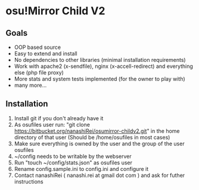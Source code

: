osu!Mirror Child V2
===================

Goals
-----

* OOP based source
* Easy to extend and install
* No dependencies to other libraries (minimal installation requirements)
* Work with apache2 (x-sendfile), nginx (x-accell-redirect) and everything else (php file proxy)
* More stats and system tests implemented (for the owner to play with)
* many more...


Installation
------------

1. Install git if you don't already have it
2. As osufiles user run: "git clone https://bitbucket.org/nanashiRei/osumirror-childv2.git" 
   in the home directory of that user (Should be /home/osufiles in most cases)
3. Make sure everything is owned by the user and the group of the user osufiles
4. ~/config needs to be writable by the webserver
5. Run "touch ~/config/stats.json" as osufiles user
6. Rename config.sample.ini to config.ini and configure it
7. Contact nanashiRei ( nanashi.rei at gmail dot com ) and ask for futher instructions